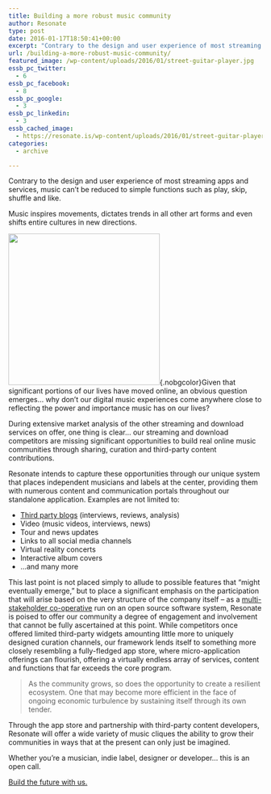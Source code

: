 ```yaml
---
title: Building a more robust music community
author: Resonate
type: post
date: 2016-01-17T18:50:41+00:00
excerpt: "Contrary to the design and user experience of most streaming apps and services, music can't be reduced to simple functions such as play, skip, shuffle and like. Music inspires movements, dictates trends in all other art forms and even shifts entire cultures in new directions."
url: /building-a-more-robust-music-community/
featured_image: /wp-content/uploads/2016/01/street-guitar-player.jpg
essb_pc_twitter:
  - 6
essb_pc_facebook:
  - 8
essb_pc_google:
  - 3
essb_pc_linkedin:
  - 3
essb_cached_image:
  - https://resonate.is/wp-content/uploads/2016/01/street-guitar-player.jpg
categories:
  - archive

---
```

Contrary to the design and user experience of most streaming apps and services, music can&#8217;t be reduced to simple functions such as play, skip, shuffle and like.

Music inspires movements, dictates trends in all other art forms and even shifts entire cultures in new directions.

[<img loading="lazy" decoding="async" width="300" height="300" class="alignright size-medium wp-image-2288" src="https://resonate.is/wp-content/uploads/2016/08/Resonate-social-killvideo2-300x300.jpg" srcset="http://resonate.localhost/wp-content/uploads/2016/08/Resonate-social-killvideo2-300x300.jpg 300w, http://resonate.localhost/wp-content/uploads/2016/08/Resonate-social-killvideo2-200x200.jpg 200w, http://resonate.localhost/wp-content/uploads/2016/08/Resonate-social-killvideo2-768x768.jpg 768w, http://resonate.localhost/wp-content/uploads/2016/08/Resonate-social-killvideo2.jpg 1000w" sizes="(max-width: 300px) 100vw, 300px" />][1]{.nobgcolor}Given that significant portions of our lives have moved online, an obvious question emerges&#8230; why don&#8217;t our digital music experiences come anywhere close to reflecting the power and importance music has on our lives?

During extensive market analysis of the other streaming and download services on offer, one thing is clear&#8230; our streaming and download competitors are missing significant opportunities to build real online music communities through sharing, curation and third-party content contributions.

Resonate intends to capture these opportunities through our unique system that places independent musicians and labels at the center, providing them with numerous content and communication portals throughout our standalone application. Examples are not limited to:

  * [Third party blogs][2] (interviews, reviews, analysis)
  * Video (music videos, interviews, news)
  * Tour and news updates
  * Links to all social media channels
  * Virtual reality concerts
  * Interactive album covers
  * &#8230;and many more

This last point is not placed simply to allude to possible features that &#8220;might eventually emerge,&#8221; but to place a significant emphasis on the participation that will arise based on the very structure of the company itself – as a <a href="http://www.shareable.net/blog/the-great-promise-of-multi-stakeholder-cooperatives" target="_blank" rel="noopener noreferrer">multi-stakeholder co-operative</a> run on an open source software system, Resonate is poised to offer our community a degree of engagement and involvement that cannot be fully ascertained at this point. While competitors once offered limited third-party widgets amounting little more to uniquely designed curation channels, our framework lends itself to something more closely resembling a fully-fledged app store, where micro-application offerings can flourish, offering a virtually endless array of services, content and functions that far exceeds the core program.

> As the community grows, so does the opportunity to create a resilient ecosystem. One that may become more efficient in the face of ongoing economic turbulence by sustaining itself through its own tender.

Through the app store and partnership with third-party content developers, Resonate will offer a wide variety of music cliques the ability to grow their communities in ways that at the present can only just be imagined.

Whether you&#8217;re a musician, indie label, designer or developer&#8230; this is an open call.

[Build the future with us.][3]

 [1]: https://resonate.is/wp-content/uploads/2016/08/Resonate-social-killvideo2.jpg
 [2]: https://resonate.is/collaborating-with-music-blogs/
 [3]: https://resonate.is/join/